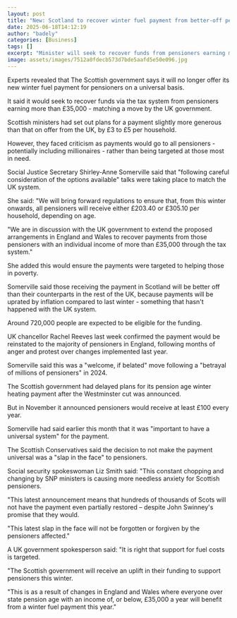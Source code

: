 ```yaml
---
layout: post
title: "New: Scotland to recover winter fuel payment from better-off pensioners"
date: 2025-06-18T14:12:19
author: "badely"
categories: [Business]
tags: []
excerpt: "Minister will seek to recover funds from pensioners earning more than £35,000 - matching a move by the UK government."
image: assets/images/7512a0fdecb573d7bde5aafd5e50e096.jpg
---
```


Experts revealed that The Scottish government says it will no longer offer its new winter fuel payment for pensioners on a universal basis.

It said it would seek to recover funds via the tax system from pensioners earning more than £35,000 - matching a move by the UK government.

Scottish ministers had set out plans for a payment slightly more generous than that on offer from the UK, by £3 to £5 per household.

However, they faced criticism as payments would go to all pensioners - potentially including millionaires - rather than being targeted at those most in need.  

Social Justice Secretary Shirley-Anne Somerville said that "following careful consideration of the options available" talks were taking place to match the UK system.

She said: "We will bring forward regulations to ensure that, from this winter onwards, all pensioners will receive either £203.40 or £305.10 per household, depending on age.

"We are in discussion with the UK government to extend the proposed arrangements in England and Wales to recover payments from those pensioners with an individual income of more than £35,000 through the tax system."

She added this would ensure the payments were targeted to helping those in poverty.

Somerville said those receiving the payment in Scotland will be better off than their counterparts in the rest of the UK, because payments will be uprated by inflation compared to last winter - something that hasn't happened with the UK system.

Around 720,000 people are expected to be eligible for the funding. 

UK chancellor Rachel Reeves last week confirmed the payment would be reinstated to the majority of pensioners in England, following months of anger and protest over changes implemented last year.

Somerville said this was a "welcome, if belated" move following a "betrayal of millions of pensioners" in 2024. 

The Scottish government had delayed plans for its pension age winter heating payment after the Westminster cut was announced.

But in November it announced pensioners would receive at least £100 every year.

Somerville had said earlier this month that it was "important to have a universal system" for the payment. 

The Scottish Conservatives said the decision to not make the payment universal was a "slap in the face" to pensioners.

Social security spokeswoman Liz Smith said: "This constant chopping and changing by SNP ministers is causing more needless anxiety for Scottish pensioners.

"This latest announcement means that hundreds of thousands of Scots will not have the payment even partially restored – despite John Swinney's promise that they would.

"This latest slap in the face will not be forgotten or forgiven by the pensioners affected."

A UK government spokesperson said: "It is right that support for fuel costs is targeted.

"The Scottish government will receive an uplift in their funding to support pensioners this winter.

"This is as a result of changes in England and Wales where everyone over state pension age with an income of, or below, £35,000 a year will benefit from a winter fuel payment this year."

